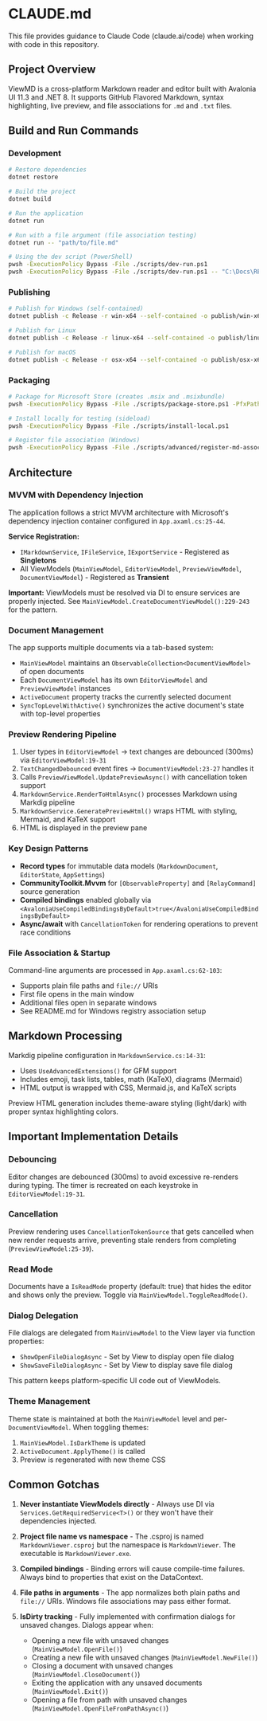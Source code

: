 # CLAUDE.md

This file provides guidance to Claude Code (claude.ai/code) when working with code in this repository.

## Project Overview

ViewMD is a cross-platform Markdown reader and editor built with Avalonia UI 11.3 and .NET 8. It supports GitHub Flavored Markdown, syntax highlighting, live preview, and file associations for `.md` and `.txt` files.

## Build and Run Commands

### Development
```bash
# Restore dependencies
dotnet restore

# Build the project
dotnet build

# Run the application
dotnet run

# Run with a file argument (file association testing)
dotnet run -- "path/to/file.md"

# Using the dev script (PowerShell)
pwsh -ExecutionPolicy Bypass -File ./scripts/dev-run.ps1
pwsh -ExecutionPolicy Bypass -File ./scripts/dev-run.ps1 -- "C:\Docs\README.md"
```

### Publishing
```bash
# Publish for Windows (self-contained)
dotnet publish -c Release -r win-x64 --self-contained -o publish/win-x64

# Publish for Linux
dotnet publish -c Release -r linux-x64 --self-contained -o publish/linux-x64

# Publish for macOS
dotnet publish -c Release -r osx-x64 --self-contained -o publish/osx-x64
```

### Packaging
```bash
# Package for Microsoft Store (creates .msix and .msixbundle)
pwsh -ExecutionPolicy Bypass -File ./scripts/package-store.ps1 -PfxPath ./certs/ViewMD.pfx

# Install locally for testing (sideload)
pwsh -ExecutionPolicy Bypass -File ./scripts/install-local.ps1

# Register file association (Windows)
pwsh -ExecutionPolicy Bypass -File ./scripts/advanced/register-md-association.ps1 -ExePath "C:\Program Files\ViewMD\MarkdownViewer.exe" -SetDefault
```

## Architecture

### MVVM with Dependency Injection

The application follows a strict MVVM architecture with Microsoft's dependency injection container configured in `App.axaml.cs:25-44`.

**Service Registration:**
- `IMarkdownService`, `IFileService`, `IExportService` - Registered as **Singletons**
- All ViewModels (`MainViewModel`, `EditorViewModel`, `PreviewViewModel`, `DocumentViewModel`) - Registered as **Transient**

**Important:** ViewModels must be resolved via DI to ensure services are properly injected. See `MainViewModel.CreateDocumentViewModel():229-243` for the pattern.

### Document Management

The app supports multiple documents via a tab-based system:
- `MainViewModel` maintains an `ObservableCollection<DocumentViewModel>` of open documents
- Each `DocumentViewModel` has its own `EditorViewModel` and `PreviewViewModel` instances
- `ActiveDocument` property tracks the currently selected document
- `SyncTopLevelWithActive()` synchronizes the active document's state with top-level properties

### Preview Rendering Pipeline

1. User types in `EditorViewModel` → text changes are debounced (300ms) via `EditorViewModel:19-31`
2. `TextChangedDebounced` event fires → `DocumentViewModel:23-27` handles it
3. Calls `PreviewViewModel.UpdatePreviewAsync()` with cancellation token support
4. `MarkdownService.RenderToHtmlAsync()` processes Markdown using Markdig pipeline
5. `MarkdownService.GeneratePreviewHtml()` wraps HTML with styling, Mermaid, and KaTeX support
6. HTML is displayed in the preview pane

### Key Design Patterns

- **Record types** for immutable data models (`MarkdownDocument`, `EditorState`, `AppSettings`)
- **CommunityToolkit.Mvvm** for `[ObservableProperty]` and `[RelayCommand]` source generation
- **Compiled bindings** enabled globally via `<AvaloniaUseCompiledBindingsByDefault>true</AvaloniaUseCompiledBindingsByDefault>`
- **Async/await** with `CancellationToken` for rendering operations to prevent race conditions

### File Association & Startup

Command-line arguments are processed in `App.axaml.cs:62-103`:
- Supports plain file paths and `file://` URIs
- First file opens in the main window
- Additional files open in separate windows
- See README.md for Windows registry association setup

## Markdown Processing

Markdig pipeline configuration in `MarkdownService.cs:14-31`:
- Uses `UseAdvancedExtensions()` for GFM support
- Includes emoji, task lists, tables, math (KaTeX), diagrams (Mermaid)
- HTML output is wrapped with CSS, Mermaid.js, and KaTeX scripts

Preview HTML generation includes theme-aware styling (light/dark) with proper syntax highlighting colors.

## Important Implementation Details

### Debouncing
Editor changes are debounced (300ms) to avoid excessive re-renders during typing. The timer is recreated on each keystroke in `EditorViewModel:19-31`.

### Cancellation
Preview rendering uses `CancellationTokenSource` that gets cancelled when new render requests arrive, preventing stale renders from completing (`PreviewViewModel:25-39`).

### Read Mode
Documents have a `IsReadMode` property (default: true) that hides the editor and shows only the preview. Toggle via `MainViewModel.ToggleReadMode()`.

### Dialog Delegation
File dialogs are delegated from `MainViewModel` to the View layer via function properties:
- `ShowOpenFileDialogAsync` - Set by View to display open file dialog
- `ShowSaveFileDialogAsync` - Set by View to display save file dialog

This pattern keeps platform-specific UI code out of ViewModels.

### Theme Management
Theme state is maintained at both the `MainViewModel` level and per-`DocumentViewModel`. When toggling themes:
1. `MainViewModel.IsDarkTheme` is updated
2. `ActiveDocument.ApplyTheme()` is called
3. Preview is regenerated with new theme CSS

## Common Gotchas

1. **Never instantiate ViewModels directly** - Always use DI via `Services.GetRequiredService<T>()` or they won't have their dependencies injected.

2. **Project file name vs namespace** - The .csproj is named `MarkdownViewer.csproj` but the namespace is `MarkdownViewer`. The executable is `MarkdownViewer.exe`.

3. **Compiled bindings** - Binding errors will cause compile-time failures. Always bind to properties that exist on the DataContext.

4. **File paths in arguments** - The app normalizes both plain paths and `file://` URIs. Windows file associations may pass either format.

5. **IsDirty tracking** - Fully implemented with confirmation dialogs for unsaved changes. Dialogs appear when:
   - Opening a new file with unsaved changes (`MainViewModel.OpenFile()`)
   - Creating a new file with unsaved changes (`MainViewModel.NewFile()`)
   - Closing a document with unsaved changes (`MainViewModel.CloseDocument()`)
   - Exiting the application with any unsaved documents (`MainViewModel.Exit()`)
   - Opening a file from path with unsaved changes (`MainViewModel.OpenFileFromPathAsync()`)
